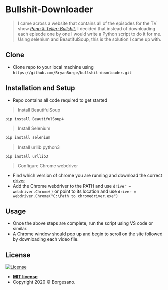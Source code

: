 # Bullshit-Downloader
> I came across a website that contains all of the episodes for the TV show *[Penn & Teller: Bullshit.](https://www.imdb.com/title/tt0346369/)* I decided that instead of downloading each episode one by one I would write a Python script to do it for me. Using selenium and BeautifulSoup, this is the solution I came up with. 


## Clone
- Clone repo to your local machine using `https://github.com/BryanBorge/bullshit-downloader.git`

## Installation and Setup
- Repo contains all code required to get started

> Install BeautifulSoup 
````shell
pip install BeautifulSoup4
````

> Install Selenium 
````shell
pip install selenium
````

> Install urllib python3
````shell
pip install urllib3
````

> Configure Chrome webdriver
- Find which version of chrome you are running and download the correct [driver](https://chromedriver.chromium.org/downloads)
- Add the Chrome webdriver to the PATH and use
  `driver = webdriver.Chrome()` 
  or point to its location and use 
  `driver = webdriver.Chrome("C:\Path to chromedriver.exe")`

## Usage
- Once the above steps are complete, run the script using VS code or similar. 
- A Chrome window should pop up and begin to scroll on the site followed by downloading each video file. 

## License

[![License](http://img.shields.io/:license-mit-blue.svg?style=flat-square)](http://badges.mit-license.org)

- **[MIT license](http://opensource.org/licenses/mit-license.php)**
- Copyright 2020 © Borgesano.
